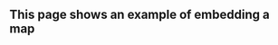 ## This page shows an example of embedding a map

<script src="https://embed.github.com/view/geojson/hydrawiki/jekyll-wiki-now/gh-pages/data/example.geojson">&nbsp;</script>

